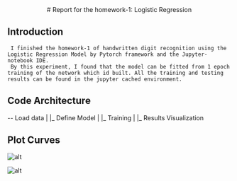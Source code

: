   <center> # Report for the homework-1: Logistic Regression </center>
  
  ## Introduction
     I finished the homework-1 of handwritten digit recognition using the Logistic Regression Model by Pytorch framework and the Jupyter-notebook IDE.
     By this experiment, I found that the model can be fitted from 1 epoch training of the network which id built. All the training and testing results can be found in the jupyter cached environment.
  
  ## Code Architecture
  
  -- Load data
  |
  |_ Define Model
  |
  |_ Training
  |
  |_ Results Visualization
  
 
 ## Plot Curves
 
 ![alt](imgs/train_losses.png)
 
 ![alt](imgs/train_accuracies.png)